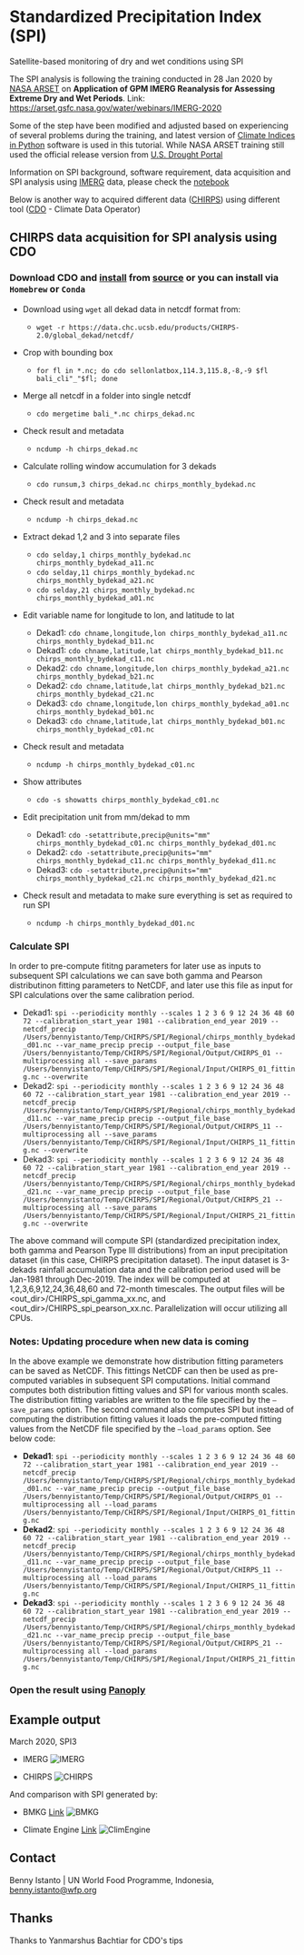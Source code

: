 # Standardized Precipitation Index (SPI)
Satellite-based monitoring of dry and wet conditions using SPI

The SPI analysis is following the training conducted in 28 Jan 2020 by [NASA ARSET](https://arset.gsfc.nasa.gov) on **Application of GPM IMERG Reanalysis for Assessing Extreme Dry and Wet Periods**. Link: https://arset.gsfc.nasa.gov/water/webinars/IMERG-2020

Some of the step have been modified and adjusted based on experiencing of several problems during the training, and latest version of [Climate Indices in Python](https://github.com/monocongo/climate_indices) software is used in this tutorial. While NASA ARSET training still used the official release version from [U.S. Drought Portal](https://www.drought.gov/drought/python-climate-indices)

Information on SPI background, software requirement, data acquisition and SPI analysis using [IMERG](https://gpm.nasa.gov/category/keywords/imerg) data, please check the [notebook](https://github.com/wfpidn/SPI/blob/master/SPI_based_on_IMERG.ipynb)

Below is another way to acquired different data ([CHIRPS](https://chc.ucsb.edu/data/chirps)) using different tool ([CDO](https://code.mpimet.mpg.de/projects/cdo) - Climate Data Operator)

## CHIRPS data acquisition for SPI analysis using CDO
### Download CDO and [install](https://code.mpimet.mpg.de/projects/cdo/wiki#Download-Compile-Install) from [source](https://code.mpimet.mpg.de/projects/cdo/files) or you can install via ```Homebrew``` or ```Conda```
- Download using ```wget``` all dekad data in netcdf format from:

  - ```wget -r https://data.chc.ucsb.edu/products/CHIRPS-2.0/global_dekad/netcdf/```
  
- Crop with bounding box

  - ```for fl in *.nc; do cdo sellonlatbox,114.3,115.8,-8,-9 $fl bali_cli"_"$fl; done```
  
- Merge all netcdf in a folder into single netcdf

  - ```cdo mergetime bali_*.nc chirps_dekad.nc```
  
- Check result and metadata

  - ```ncdump -h chirps_dekad.nc```
  
- Calculate rolling window accumulation for 3 dekads

  - ```cdo runsum,3 chirps_dekad.nc chirps_monthly_bydekad.nc```
  
- Check result and metadata

  - ```ncdump -h chirps_dekad.nc```
  
- Extract dekad 1,2 and 3 into separate files

  - ```cdo selday,1 chirps_monthly_bydekad.nc chirps_monthly_bydekad_a11.nc```
  - ```cdo selday,11 chirps_monthly_bydekad.nc chirps_monthly_bydekad_a21.nc```
  - ```cdo selday,21 chirps_monthly_bydekad.nc chirps_monthly_bydekad_a01.nc```
  
- Edit variable name for longitude to lon, and latitude to lat

  - Dekad1: ```cdo chname,longitude,lon chirps_monthly_bydekad_a11.nc chirps_monthly_bydekad_b11.nc```
  - Dekad1: ```cdo chname,latitude,lat chirps_monthly_bydekad_b11.nc chirps_monthly_bydekad_c11.nc```
  - Dekad2: ```cdo chname,longitude,lon chirps_monthly_bydekad_a21.nc chirps_monthly_bydekad_b21.nc```
  - Dekad2: ```cdo chname,latitude,lat chirps_monthly_bydekad_b21.nc chirps_monthly_bydekad_c21.nc```
  - Dekad3: ```cdo chname,longitude,lon chirps_monthly_bydekad_a01.nc chirps_monthly_bydekad_b01.nc```
  - Dekad3: ```cdo chname,latitude,lat chirps_monthly_bydekad_b01.nc chirps_monthly_bydekad_c01.nc```
  
- Check result and metadata

  - ```ncdump -h chirps_monthly_bydekad_c01.nc```
  
- Show attributes

  - ```cdo -s showatts chirps_monthly_bydekad_c01.nc```
  
- Edit precipitation unit from mm/dekad to mm

  - Dekad1: ```cdo -setattribute,precip@units="mm" chirps_monthly_bydekad_c01.nc chirps_monthly_bydekad_d01.nc```
  - Dekad2: ```cdo -setattribute,precip@units="mm" chirps_monthly_bydekad_c11.nc chirps_monthly_bydekad_d11.nc```
  - Dekad3: ```cdo -setattribute,precip@units="mm" chirps_monthly_bydekad_c21.nc chirps_monthly_bydekad_d21.nc```
  
- Check result and metadata to make sure everything is set as required to run SPI

  - ```ncdump -h chirps_monthly_bydekad_d01.nc```

### Calculate SPI
In order to pre-compute fititng parameters for later use as inputs to subsequent SPI calculations we can save both gamma and Pearson distributinon fitting parameters to NetCDF, and later use this file as input for SPI calculations over the same calibration period.

  - Dekad1: ```spi --periodicity monthly --scales 1 2 3 6 9 12 24 36 48 60 72 --calibration_start_year 1981 --calibration_end_year 2019 --netcdf_precip /Users/bennyistanto/Temp/CHIRPS/SPI/Regional/chirps_monthly_bydekad_d01.nc --var_name_precip precip --output_file_base /Users/bennyistanto/Temp/CHIRPS/SPI/Regional/Output/CHIRPS_01 --multiprocessing all --save_params /Users/bennyistanto/Temp/CHIRPS/SPI/Regional/Input/CHIRPS_01_fitting.nc --overwrite```
  - Dekad2: ```spi --periodicity monthly --scales 1 2 3 6 9 12 24 36 48 60 72 --calibration_start_year 1981 --calibration_end_year 2019 --netcdf_precip /Users/bennyistanto/Temp/CHIRPS/SPI/Regional/chirps_monthly_bydekad_d11.nc --var_name_precip precip --output_file_base /Users/bennyistanto/Temp/CHIRPS/SPI/Regional/Output/CHIRPS_11 --multiprocessing all --save_params /Users/bennyistanto/Temp/CHIRPS/SPI/Regional/Input/CHIRPS_11_fitting.nc --overwrite```
  - Dekad3: ```spi --periodicity monthly --scales 1 2 3 6 9 12 24 36 48 60 72 --calibration_start_year 1981 --calibration_end_year 2019 --netcdf_precip /Users/bennyistanto/Temp/CHIRPS/SPI/Regional/chirps_monthly_bydekad_d21.nc --var_name_precip precip --output_file_base /Users/bennyistanto/Temp/CHIRPS/SPI/Regional/Output/CHIRPS_21 --multiprocessing all --save_params /Users/bennyistanto/Temp/CHIRPS/SPI/Regional/Input/CHIRPS_21_fitting.nc --overwrite```

The above command will compute SPI (standardized precipitation index, both gamma and Pearson Type III distributions) from an input precipitation dataset (in this case, CHIRPS precipitation dataset). The input dataset is 3-dekads rainfall accumulation data and the calibration period used will be Jan-1981 through Dec-2019. The index will be computed at 1,2,3,6,9,12,24,36,48,60 and 72-month timescales. The output files will be <out_dir>/CHIRPS_spi_gamma_xx.nc, and <out_dir>/CHIRPS_spi_pearson_xx.nc. Parallelization will occur utilizing all CPUs.

### **Notes**: Updating procedure when new data is coming
In the above example we demonstrate how distribution fitting parameters can be saved as NetCDF. This fittings NetCDF can then be used as pre-computed variables in subsequent SPI computations. Initial command computes both distribution fitting values and SPI for various month scales. The distribution fitting variables are written to the file specified by the ```–save_params``` option. The second command also computes SPI but instead of computing the distribution fitting values it loads the pre-computed fitting values from the NetCDF file specified by the ```–load_params``` option. See below code:

  - **Dekad1**: ```spi --periodicity monthly --scales 1 2 3 6 9 12 24 36 48 60 72 --calibration_start_year 1981 --calibration_end_year 2019 --netcdf_precip /Users/bennyistanto/Temp/CHIRPS/SPI/Regional/chirps_monthly_bydekad_d01.nc --var_name_precip precip --output_file_base /Users/bennyistanto/Temp/CHIRPS/SPI/Regional/Output/CHIRPS_01 --multiprocessing all --load_params /Users/bennyistanto/Temp/CHIRPS/SPI/Regional/Input/CHIRPS_01_fitting.nc```
  - **Dekad2**: ```spi --periodicity monthly --scales 1 2 3 6 9 12 24 36 48 60 72 --calibration_start_year 1981 --calibration_end_year 2019 --netcdf_precip /Users/bennyistanto/Temp/CHIRPS/SPI/Regional/chirps_monthly_bydekad_d11.nc --var_name_precip precip --output_file_base /Users/bennyistanto/Temp/CHIRPS/SPI/Regional/Output/CHIRPS_11 --multiprocessing all --load_params /Users/bennyistanto/Temp/CHIRPS/SPI/Regional/Input/CHIRPS_11_fitting.nc```
  - **Dekad3**: ```spi --periodicity monthly --scales 1 2 3 6 9 12 24 36 48 60 72 --calibration_start_year 1981 --calibration_end_year 2019 --netcdf_precip /Users/bennyistanto/Temp/CHIRPS/SPI/Regional/chirps_monthly_bydekad_d21.nc --var_name_precip precip --output_file_base /Users/bennyistanto/Temp/CHIRPS/SPI/Regional/Output/CHIRPS_21 --multiprocessing all --load_params /Users/bennyistanto/Temp/CHIRPS/SPI/Regional/Input/CHIRPS_21_fitting.nc```


### Open the result using [Panoply](https://www.giss.nasa.gov/tools/panoply/)

## Example output
March 2020, SPI3
- IMERG
  ![IMERG](/Exercise/img/IMERG_SPI3_Mar2020.png)

- CHIRPS
  ![CHIRPS](/Exercise/img/CHIRPS_SPI3_Mar2020.png)

And comparison with SPI generated by:
- BMKG [Link](https://www.bmkg.go.id/iklim/indeks-presipitasi-terstandarisasi.bmkg?p=the-standardized-precipitation-index-maret-2020&tag=spi&lang=ID)
  ![BMKG](/Exercise/img/BMKG_SPI3_Mar2020.png)

- Climate Engine [Link](https://climengine.page.link/nTyi)
  ![ClimEngine](/Exercise/img/ClimateEngine_SPI3_Mar2020.png)

## Contact
Benny Istanto | UN World Food Programme, Indonesia, benny.istanto@wfp.org

## Thanks
Thanks to Yanmarshus Bachtiar for CDO's tips

